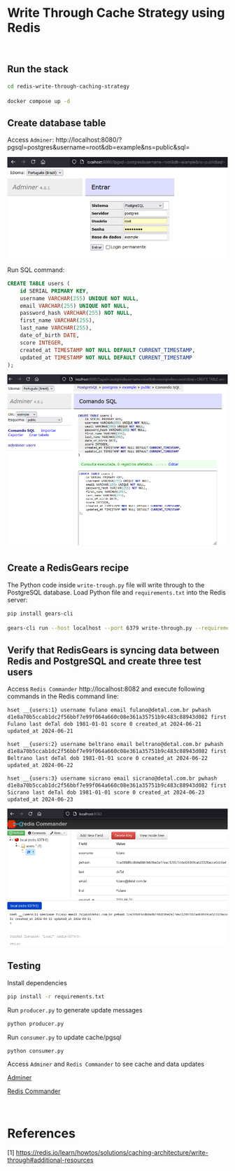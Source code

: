 # Write Through Cache Strategy using Redis
<br>

## Run the stack
```bash
cd redis-write-through-caching-strategy

docker compose up -d
```
## Create database table

Access `Adminer`: http://localhost:8080/?pgsql=postgres&username=root&db=example&ns=public&sql=

![alt text](images/image01.png)

Run SQL command:

```sql
CREATE TABLE users (
    id SERIAL PRIMARY KEY,
    username VARCHAR(255) UNIQUE NOT NULL,
    email VARCHAR(255) UNIQUE NOT NULL,
    password_hash VARCHAR(255) NOT NULL,
    first_name VARCHAR(255),
    last_name VARCHAR(255),
    date_of_birth DATE,
    score INTEGER, 
    created_at TIMESTAMP NOT NULL DEFAULT CURRENT_TIMESTAMP,
    updated_at TIMESTAMP NOT NULL DEFAULT CURRENT_TIMESTAMP
);
```
![](images/image02.png)

## Create a RedisGears recipe

The Python code inside `write-trough.py` file will write through to the PostgreSQL database. Load Python file and `requirements.txt` into the Redis server: 

```bash
pip install gears-cli

gears-cli run --host localhost --port 6379 write-through.py --requirements requirements.txt
```

## Verify that RedisGears is syncing data between Redis and PostgreSQL and create three test users

Access `Redis Commander` http://localhost:8082 and execute following commands in the Redis command line: 

```redis
hset __{users:1} username fulano email fulano@detal.com.br pwhash d1e8a70b5ccab1dc2f56bbf7e99f064a660c08e361a35751b9c483c88943d082 first Fulano last deTal dob 1981-01-01 score 0 created_at 2024-06-21 updated_at 2024-06-21
```
```redis
hset __{users:2} username beltrano email beltrano@detal.com.br pwhash d1e8a70b5ccab1dc2f56bbf7e99f064a660c08e361a35751b9c483c88943d082 first Beltrano last deTal dob 1981-01-01 score 0 created_at 2024-06-22 updated_at 2024-06-22
```
```redis
hset __{users:3} username sicrano email sicrano@detal.com.br pwhash d1e8a70b5ccab1dc2f56bbf7e99f064a660c08e361a35751b9c483c88943d082 first Sicrano last deTal dob 1981-01-01 score 0 created_at 2024-06-23 updated_at 2024-06-23
```

![alt text](images/image03.png)

## Testing

Install dependencies

```bash
pip install -r requirements.txt
```

Run `producer.py` to generate update messages

```bash
python producer.py
```

Run `consumer.py` to update cache/pgsql

```bash
python consumer.py
```

Access `Adminer` and `Redis Commander` to see cache and data updates

[Adminer](http://localhost:8080/?pgsql=postgres&username=root&db=example&ns=public&select=users)

[Redis Commander](http://localhost:8082)

<br>

# References

[1] https://redis.io/learn/howtos/solutions/caching-architecture/write-through#additional-resources <br>